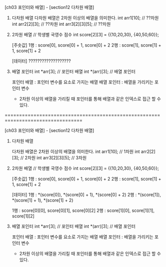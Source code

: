 [ch03 포인터와 배열] - [section12 다차원 배열]

01. 다차원 배열
	다차원 배열은 2차원 이상의 배열을 의미한다.
	int arr1[10];		// ??차원
	int arr2[2][3];		// ??차원
	int arr3[2][3][5];	// ??차원
	
02. 2차원 배열
	// 학생별 국영수 점수
	int score[2][3] = {{10,20,30}, 
					   {40,50,60}};  
							   
	[주솟값]
	1행 : score[0], score[0] + 1, score[0] + 2
	2행 : score[1], score[1] + 1, score[1] + 2

	[데이터]
	???????????????????
	
03. 배열 포인터
	int *arr[3];	// 포인터 배열
	int *(arr)[3];	// 배열 포인터
	
	포인터 배열 : 포인터 변수를 요소로 가지는 배열
	배열 포인터 : 배열을 가리키는 포인터 변수
	
	- 2차원 이상의 배열을 가리킬 때 포인터를 통해 배열과 같은 인덱스로 접근 할 수 있다.
	
=================================================================================

[ch03 포인터와 배열] - [section12 다차원 배열]

01. 다차원 배열
	
	다차원 배열은 2차원 이상의 배열을 의미한다.
	int arr1[10];		// 1차원
	int arr2[2][3];		// 2차원
	int arr3[2][3][5];	// 3차원
	
02. 2차원 배열
	// 학생별 국영수 점수
	int score[2][3] = {{10,20,30}, 
					   {40,50,60}};  
							   
	[주솟값]
	1행 : score[0], score[0] + 1, score[0] + 2
	2행 : score[1], score[1] + 1, score[1] + 2

	[데이터]
	1행 : *(score[0]), *(score[0] + 1), *(score[0] + 2)
	2행 : *(score[1]), *(score[1] + 1), *(score[1] + 2)

	1행 : score[0][0], score[0][1], score[0][2]
	2행 : score[1][0], score[1][1], score[1][2]
	
03. 배열 포인터
	int *arr[3];	// 포인터 배열
	int *(arr)[3];	// 배열 포인터
	
	포인터 배열 : 포인터 변수를 요소로 가지는 배열
	배열 포인터 : 배열을 가리키는 포인터 변수
	
	- 2차원 이상의 배열을 가리킬 때 포인터를 통해 배열과 같은 인덱스로 접근 할 수 있다.	
